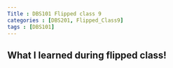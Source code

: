 ```yaml
---
Title : DBS101 Flipped class 9
categories : [DBS201, Flipped_Class9]
tags : [DBS101]
---
```


## What I learned during flipped class!